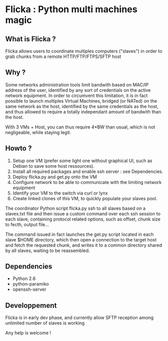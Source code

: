 Flicka : Python multi machines magic
====================================

What is Flicka ?
----------------

Flicka allows users to coordinate multiples computers ("slaves") in order to grab chunks from a remote HTTP/FTP/FTPS/SFTP host

Why ?
-----

Some networks administration tools limit bandwith based on MAC/IP address of the user, identified by any sort of credentials on the active network equipment.
In order to circumvent this limitation, it is in fact possible to launch multiples Virtual Machines, bridged (or NATed) on the same network as the host, identified by the same credentials as the host, and thus allowed to require a totally independant amount of bandwith than the host.

With 3 VMs + Host, you can thus require 4*BW than usual, which is not negligeable, while staying legit.


Howto ?
-------

1. Setup one VM (prefer some light one without graphical UI, such as Debian to save some host ressources). 
2. Install all required packages and enable ssh server : see Dependencies.
3. Deploy flicka.py and get.py onto the VM
4. Configure network to be able to communicate with the limiting network equipment
5. Identify your VM to the switch via curl or lynx
6. Create linked clones of this VM, to quickly populate your slaves pool.

The coordinator Python script flicka.py ssh to all slaves based on a slaves.txt file and then issue a custom command over each ssh session to each slave, containing protocol related options, such as offset, chunk size to fecth, output file...

The command issued in fact launches the get.py script located in each slave $HOME directory, which then open a connection to the target host and fetch the requested chunk, and writes it to a common directory shared by all slaves, waiting to be reassembled.


Dependencies
------------

* Python 2.6
* python-paramiko
* openssh-server


Developpement
-------------

Flicka is in early dev phase, and currently allow SFTP reception among unlimited number of slaves is working

Any help is welcome !